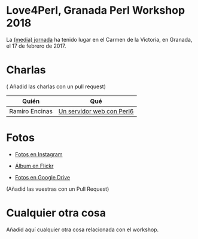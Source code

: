 # Love4Perl, Granada Perl Workshop 2018

La [(media) jornada](http://workshop.granada.pm/granada2018/) ha tenido lugar en el Carmen de la Victoria, en
Granada, el 17 de febrero de 2017.

# Charlas

( Añadid las charlas con un pull request)

| Quién | Qué                                      |
| ----- | ---------------------------------------- |
| Ramiro Encinas | [Un servidor web con Perl6](https://ramiroencinas.com/docs/webserver-perl6-slides) |


# Fotos

*
  [Fotos en Instagram](https://www.instagram.com/explore/tags/love4perl/)
  
*
  [Álbum en Flickr](https://www.flickr.com/photos/atalaya/albums/72157687915310310)
  
*
  [Fotos en Google Drive](https://drive.google.com/open?id=112qYasIb5oLdf7Z7VwWBg80s62i918CW)
  
  
(Añadid las vuestras con un Pull Request)

# Cualquier otra cosa

Añadid aquí cualquier otra cosa relacionada con el workshop.

